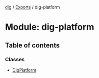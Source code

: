 [dig](../README.md) / [Exports](../modules.md) / dig-platform

# Module: dig-platform

## Table of contents

### Classes

- [DigPlatform](../classes/dig-platform.digplatform.md)
